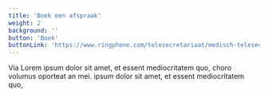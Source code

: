 ```yaml
---
title: 'Boek een afspraak'
weight: 2
background: ''
button: 'Boek'
buttonLink: 'https://www.ringphone.com/telesecretariaat/medisch-telesecretariaat/'
---
```


Via Lorem ipsum dolor sit amet, et essent mediocritatem quo, choro volumus oporteat an mei. ipsum dolor sit amet, et essent mediocritatem quo,
